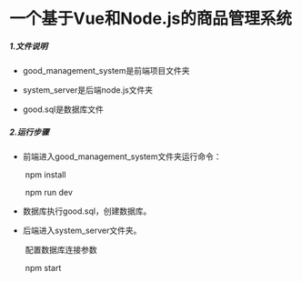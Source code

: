 # 一个基于Vue和Node.js的商品管理系统

##### 1.文件说明

- good_management_system是前端项目文件夹

- system_server是后端node.js文件夹

- good.sql是数据库文件

  

##### 2.运行步骤

- 前端进入good_management_system文件夹运行命令：

  ​	npm install 

  ​	npm run dev

- 数据库执行good.sql，创建数据库。


- 后端进入system_server文件夹。

  ​	配置数据库连接参数

  ​    npm start


